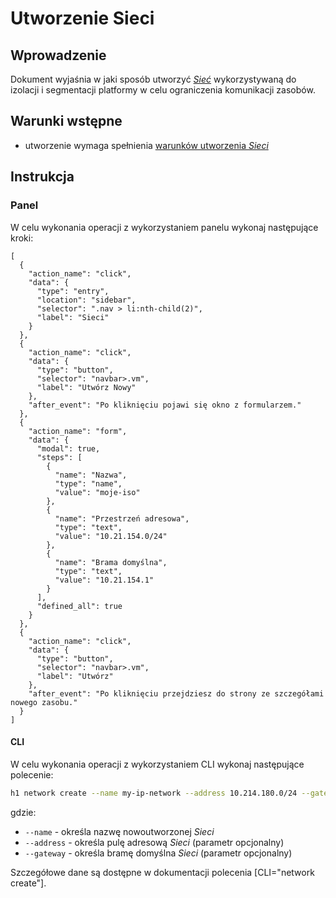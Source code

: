 # Utworzenie Sieci

## Wprowadzenie

Dokument wyjaśnia w jaki sposób utworzyć *[Sieć](/resource/networking/network.md)* wykorzystywaną do izolacji i segmentacji platformy w celu ograniczenia komunikacji zasobów.

## Warunki wstępne

* utworzenie wymaga spełnienia [warunków utworzenia *Sieci*](/resource/networking/network.md#utworzenie)

## Instrukcja

### Panel
      
W celu wykonania operacji z wykorzystaniem panelu wykonaj następujące kroki:
     
```guide
[
  {
    "action_name": "click",
    "data": {
      "type": "entry",
      "location": "sidebar",
      "selector": ".nav > li:nth-child(2)",
      "label": "Sieci"
    }
  },
  {
    "action_name": "click",
    "data": {
      "type": "button",
      "selector": "navbar>.vm",
      "label": "Utwórz Nowy"
    },
    "after_event": "Po kliknięciu pojawi się okno z formularzem."
  },    
  {
    "action_name": "form",
    "data": {
      "modal": true,
      "steps": [
        {
          "name": "Nazwa",
          "type": "name",
          "value": "moje-iso"
        },
        {
          "name": "Przestrzeń adresowa",
          "type": "text",
          "value": "10.21.154.0/24"
        },
        {
          "name": "Brama domyślna",
          "type": "text",
          "value": "10.21.154.1"
        }
      ],
      "defined_all": true
    }
  },
  {
    "action_name": "click",
    "data": {
      "type": "button",
      "selector": "navbar>.vm",
      "label": "Utwórz"
    },
    "after_event": "Po kliknięciu przejdziesz do strony ze szczegółami nowego zasobu."
  }
]
```

#### CLI

W celu wykonania operacji z wykorzystaniem CLI wykonaj następujące polecenie:

```bash
h1 network create --name my-ip-network --address 10.214.180.0/24 --gateway 10.214.180.10
```

gdzie:

 * ```--name``` - określa nazwę nowoutworzonej *Sieci*
 * ```--address``` - określa pulę adresową *Sieci* (parametr opcjonalny)
 * ```--gateway``` - określa bramę domyślna *Sieci* (parametr opcjonalny)

Szczegółowe dane są dostępne w dokumentacji polecenia [CLI="network create"].